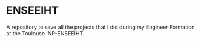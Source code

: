 # ENSEEIHT
A repository to save all the projects that I did during my Engineer Formation at the Toulouse INP-ENSEEIHT.

